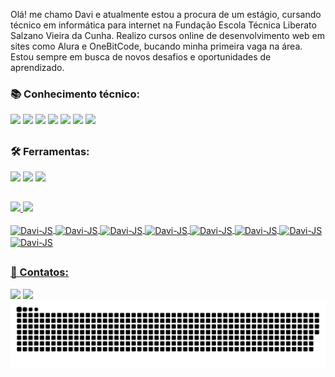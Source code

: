 <p>Olá! me chamo Davi e atualmente estou a procura de um estágio, cursando técnico em informática para internet na Fundação Escola Técnica Liberato Salzano Vieira da Cunha. Realizo cursos online de desenvolvimento web em sites como Alura e OneBitCode, bucando minha primeira vaga na área. Estou sempre em busca de novos desafios e oportunidades de aprendizado.</p>

<h3>📚 Conhecimento técnico:</h3>
<div>
  <img src="https://img.shields.io/badge/JavaScript-FFFF00?style=for-the-badge&logo=javascript&logoColor=000000"/>
  <img src="https://img.shields.io/badge/HTML5-E34F26?style=for-the-badge&logo=html5&logoColor=white"/>
  <img src="https://img.shields.io/badge/CSS3-1572B6?style=for-the-badge&logo=css3&logoColor=white"/>
  <img src="https://img.shields.io/badge/Sass-CC6699?style=for-the-badge&logo=sass&logoColor=white">
  <img src="https://img.shields.io/badge/Tailwind_CSS-38B2AC?style=for-the-badge&logo=tailwind-css&logoColor=white"/>
  <img src="https://img.shields.io/badge/Bootstrap-563D7C?style=for-the-badge&logo=bootstrap&logoColor=white"/>
  <img src="https://img.shields.io/badge/Node%20js-339933?style=for-the-badge&logo=nodedotjs&logoColor=white"/>
</div>

  ##

<h3>🛠️ Ferramentas:</h3>
<div>
  <img src="https://img.shields.io/badge/GIT-E44C30?style=for-the-badge&logo=git&logoColor=white"/>
  <img src="https://img.shields.io/badge/VSCode-0078D4?style=for-the-badge&logo=visual%20studio%20code&logoColor=white"/>
  <img src="https://img.shields.io/badge/GitHub-100000?style=for-the-badge&logo=github&logoColor=white"/>
</div>

  ##
  
<div>
  <a href="https://github.com/Davitoreti">
    <img height="180em" src="https://github-readme-stats.vercel.app/api?username=davitoreti&show_icons=true&theme=merko&include_all_commits=false&count_private=true"/>
    <img height="180em" src="https://github-readme-stats.vercel.app/api/top-langs/?username=davitoreti&layout=compact&langs_count=16&theme=merko"/>
</div>

<div style="display: inline_block"><br>
  <img align="center" alt="Davi-JS" height="30" width="40" src="https://cdn.jsdelivr.net/gh/devicons/devicon@latest/icons/javascript/javascript-original.svg"/>
  <img align="center" alt="Davi-JS" height="30" width="40" src="https://cdn.jsdelivr.net/gh/devicons/devicon@latest/icons/html5/html5-original.svg"/>
  <img align="center" alt="Davi-JS" height="30" width="40" src="https://cdn.jsdelivr.net/gh/devicons/devicon@latest/icons/css3/css3-original.svg"/>
  <img align="center" alt="Davi-JS" height="30" width="40" src="https://cdn.jsdelivr.net/gh/devicons/devicon@latest/icons/sass/sass-original.svg"/>
  <img align="center" alt="Davi-JS" height="30" width="40" src="https://cdn.jsdelivr.net/gh/devicons/devicon@latest/icons/tailwindcss/tailwindcss-original.svg"/>
  <img align="center" alt="Davi-JS" height="30" width="40" src="https://cdn.jsdelivr.net/gh/devicons/devicon@latest/icons/bootstrap/bootstrap-original.svg"/>
  <img align="center" alt="Davi-JS" height="30" width="40" src="https://cdn.jsdelivr.net/gh/devicons/devicon@latest/icons/nodejs/nodejs-original.svg"/>
  <img align="center" alt="Davi-JS" height="30" width="40" src="https://cdn.jsdelivr.net/gh/devicons/devicon@latest/icons/git/git-original.svg"/>
</div>

  ##

  <h3>📱 Contatos:</h3>
  <div>
    <a href="https://www.linkedin.com/in/davi-toreti/" target="_blank"><img src="https://img.shields.io/badge/LinkedIn-0077B5?style=for-the-badge&logo=linkedin&logoColor=white" target="_blank"></a>
    <a href="mailto:davitoreti@gmail.com" target="_blank"><img src="https://img.shields.io/badge/Gmail-D14836?style=for-the-badge&logo=gmail&logoColor=white" target="_blank"></a>
  </div>

 <picture>
  <source media="(prefers-color-scheme: dark)" srcset="https://raw.githubusercontent.com/davitoreti/davitoreti/output/github-contribution-grid-snake-dark.svg">
  <source media="(prefers-color-scheme: light)" srcset="https://raw.githubusercontent.com/davitoreti/davitoreti/output/github-contribution-grid-snake.svg">
  <img alt="github contribution grid snake animation" src="https://raw.githubusercontent.com/davitoreti/davitoreti/output/github-contribution-grid-snake.svg">
</picture>
